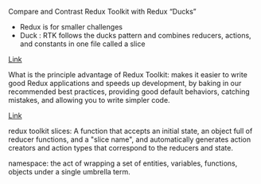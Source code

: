 Compare and Contrast Redux Toolkit with Redux “Ducks”

- Redux is for smaller challenges 
- Duck : RTK follows the ducks pattern and combines reducers, actions, and constants in one file called a slice

[Link](https://blog.logrocket.com/smarter-redux-with-redux-toolkit/)

What is the principle advantage of Redux Toolkit: makes it easier to write good Redux applications and speeds up development, 
by baking in our recommended best practices, providing good default behaviors,
catching mistakes, and allowing you to write simpler code.

[Link](https://redux.js.org/redux-toolkit/overview#:~:text=Redux%20Toolkit%20makes%20it%20easier,you%20to%20write%20simpler%20code.)

redux toolkit slices: A function that accepts an initial state, an object full of reducer functions, and a "slice name", and automatically 
generates action creators and action types that correspond to the reducers and state.

namespace: the act of wrapping a set of entities, variables, functions, objects under a single umbrella term.
